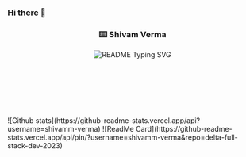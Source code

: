 ### Hi there 👋

<!-- markdownlint-disable MD033 MD041 -->
<p align="center">
  <h3 align="center">⌨️ Shivam Verma</h3>
</p>

<p align="center">
  <img src="https://readme-typing-svg.demolab.com?font=Fira+Code&weight=500&duration=2500&pause=900&color=F7EE37&background=000632&width=435&lines=Hi!+glad+that+you're+checking-in.%F0%9F%AA%B4;myself%2C+SHIVAM+VERMA%F0%9F%91%A8%F0%9F%8F%BB%E2%80%8D%F0%9F%92%BB;Full+Stack+Development-+Learner%F0%9F%92%BB;Machine+Learning%2F+AI-+enthusiast%F0%9F%92%BB;%26+Endlessly+Learning+%26+Growing.%F0%9F%AA%B4" alt="README Typing SVG">
</p>
<br><br><br><br><br><br>

<!-- will figure this out later. :) -->
<!--
**shivamm-verma/shivamm-verma** is a ✨ _special_ ✨ repository because its `README.md` (this file) appears on your GitHub profile.

Here are some ideas to get you started:

- 🔭 I’m currently working on ...
- 🌱 I’m currently learning ...
- 👯 I’m looking to collaborate on ...
- 🤔 I’m looking for help with ...
- 💬 Ask me about ...
- 📫 How to reach me: ...
- 😄 Pronouns: ...
- ⚡ Fun fact: ...
-->
<div >
![Github stats](https://github-readme-stats.vercel.app/api?username=shivamm-verma)
<!-- <br> -->
![ReadMe Card](https://github-readme-stats.vercel.app/api/pin/?username=shivamm-verma&repo=delta-full-stack-dev-2023)
</div>


<br>
<br>
<br>
<br>
<br>
<br>
<br>
<br>
<br>
<br>
